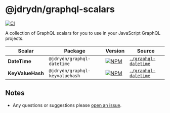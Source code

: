 # @jdrydn/graphql-scalars

[![CI](https://github.com/jdrydn/graphql-scalars/actions/workflows/ci.yml/badge.svg)](https://github.com/jdrydn/graphql-scalars/actions/workflows/ci.yml)

A collection of GraphQL scalars for you to use in your JavaScript GraphQL projects.

Scalar | Package | Version | Source
---- | ---- | ---- | ----
**DateTime** | `@jdrydn/graphql-datetime` | [![NPM](https://badge.fury.io/js/@jdrydn%2Fgraphql-datetime.svg)](https://npm.im/@jdrydn/graphql-datetime) | [`./graphql-datetime`](./graphql-datetime/)
**KeyValueHash** | `@jdrydn/graphql-keyvaluehash` | [![NPM](https://badge.fury.io/js/@jdrydn%2Fgraphql-keyvalue.svg)](https://npm.im/@jdrydn/graphql-keyvalue) | [`./graphql-datetime`](./graphql-keyvaluehash/)

## Notes

- Any questions or suggestions please [open an issue](https://github.com/jdrydn/graphql-scalars/issues).
